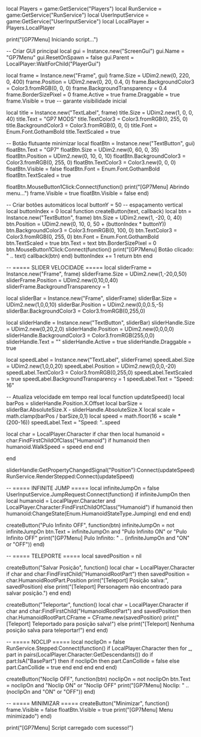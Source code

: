 local Players = game:GetService("Players")
local RunService = game:GetService("RunService")
local UserInputService = game:GetService("UserInputService")
local LocalPlayer = Players.LocalPlayer

print("[GP7Menu] Iniciando script...")

-- Criar GUI principal
local gui = Instance.new("ScreenGui")
gui.Name = "GP7Menu"
gui.ResetOnSpawn = false
gui.Parent = LocalPlayer:WaitForChild("PlayerGui")

local frame = Instance.new("Frame", gui)
frame.Size = UDim2.new(0, 220, 0, 400)
frame.Position = UDim2.new(0, 20, 0.4, 0)
frame.BackgroundColor3 = Color3.fromRGB(0, 0, 0)
frame.BackgroundTransparency = 0.4
frame.BorderSizePixel = 0
frame.Active = true
frame.Draggable = true
frame.Visible = true -- garante visibilidade inicial

local title = Instance.new("TextLabel", frame)
title.Size = UDim2.new(1, 0, 0, 40)
title.Text = "GP7 MODS"
title.TextColor3 = Color3.fromRGB(0, 255, 0)
title.BackgroundColor3 = Color3.fromRGB(0, 0, 0)
title.Font = Enum.Font.GothamBold
title.TextScaled = true

-- Botão flutuante minimizar
local floatBtn = Instance.new("TextButton", gui)
floatBtn.Text = "GP7"
floatBtn.Size = UDim2.new(0, 60, 0, 35)
floatBtn.Position = UDim2.new(0, 10, 0, 10)
floatBtn.BackgroundColor3 = Color3.fromRGB(0, 255, 0)
floatBtn.TextColor3 = Color3.new(0, 0, 0)
floatBtn.Visible = false
floatBtn.Font = Enum.Font.GothamBold
floatBtn.TextScaled = true

floatBtn.MouseButton1Click:Connect(function()
print("[GP7Menu] Abrindo menu...")
frame.Visible = true
floatBtn.Visible = false
end)

-- Criar botões automáticos
local buttonY = 50 -- espaçamento vertical
local buttonIndex = 0
local function createButton(text, callback)
local btn = Instance.new("TextButton", frame)
btn.Size = UDim2.new(1, -20, 0, 40)
btn.Position = UDim2.new(0, 10, 0, 50 + (buttonIndex * buttonY))
btn.BackgroundColor3 = Color3.fromRGB(0, 100, 0)
btn.TextColor3 = Color3.fromRGB(0, 255, 0)
btn.Font = Enum.Font.GothamBold
btn.TextScaled = true
btn.Text = text
btn.BorderSizePixel = 0
btn.MouseButton1Click:Connect(function()
print("[GP7Menu] Botão clicado: " .. text)
callback(btn)
end)
buttonIndex += 1
return btn
end

-- ===== SLIDER VELOCIDADE =====
local sliderFrame = Instance.new("Frame", frame)
sliderFrame.Size = UDim2.new(1,-20,0,50)
sliderFrame.Position = UDim2.new(0,10,0,40)
sliderFrame.BackgroundTransparency = 1

local sliderBar = Instance.new("Frame", sliderFrame)
sliderBar.Size = UDim2.new(1,0,0,10)
sliderBar.Position = UDim2.new(0,0,0.5,-5)
sliderBar.BackgroundColor3 = Color3.fromRGB(0,255,0)

local sliderHandle = Instance.new("TextButton", sliderBar)
sliderHandle.Size = UDim2.new(0,20,2,0)
sliderHandle.Position = UDim2.new(0,0,0,0)
sliderHandle.BackgroundColor3 = Color3.fromRGB(255,0,0)
sliderHandle.Text = ""
sliderHandle.Active = true
sliderHandle.Draggable = true

local speedLabel = Instance.new("TextLabel", sliderFrame)
speedLabel.Size = UDim2.new(1,0,0,20)
speedLabel.Position = UDim2.new(0,0,0,-20)
speedLabel.TextColor3 = Color3.fromRGB(0,255,0)
speedLabel.TextScaled = true
speedLabel.BackgroundTransparency = 1
speedLabel.Text = "Speed: 16"

-- Atualiza velocidade em tempo real
local function updateSpeed()
local barPos = sliderHandle.Position.X.Offset
local barSize = sliderBar.AbsoluteSize.X - sliderHandle.AbsoluteSize.X
local scale = math.clamp(barPos / barSize,0,1)
local speed = math.floor(16 + scale * (200-16))
speedLabel.Text = "Speed: "..speed

local char = LocalPlayer.Character
if char then
local humanoid = char:FindFirstChildOfClass("Humanoid")
if humanoid then
humanoid.WalkSpeed = speed
end
end

end

sliderHandle:GetPropertyChangedSignal("Position"):Connect(updateSpeed)
RunService.RenderStepped:Connect(updateSpeed)


-- ===== INFINITE JUMP =====
local infiniteJumpOn = false
UserInputService.JumpRequest:Connect(function()
if infiniteJumpOn then
local humanoid = LocalPlayer.Character and LocalPlayer.Character:FindFirstChildOfClass("Humanoid")
if humanoid then
humanoid:ChangeState(Enum.HumanoidStateType.Jumping)
end
end
end)

createButton("Pulo Infinito OFF", function(btn)
infiniteJumpOn = not infiniteJumpOn
btn.Text = infiniteJumpOn and "Pulo Infinito ON" or "Pulo Infinito OFF"
print("[GP7Menu] Pulo Infinito: " .. (infiniteJumpOn and "ON" or "OFF"))
end)

-- ===== TELEPORTE =====
local savedPosition = nil

createButton("Salvar Posição", function()
local char = LocalPlayer.Character
if char and char:FindFirstChild("HumanoidRootPart") then
savedPosition = char.HumanoidRootPart.Position
print("[Teleport] Posição salva:", savedPosition)
else
print("[Teleport] Personagem não encontrado para salvar posição.")
end
end)

createButton("Teleportar", function()
local char = LocalPlayer.Character
if char and char:FindFirstChild("HumanoidRootPart") and savedPosition then
char.HumanoidRootPart.CFrame = CFrame.new(savedPosition)
print("[Teleport] Teleportado para posição salva!")
else
print("[Teleport] Nenhuma posição salva para teleportar!")
end
end)

-- ===== NOCLIP =====
local noclipOn = false
RunService.Stepped:Connect(function()
if LocalPlayer.Character then
for _, part in pairs(LocalPlayer.Character:GetDescendants()) do
if part:IsA("BasePart") then
if noclipOn then
part.CanCollide = false
else
part.CanCollide = true
end
end
end
end
end)

createButton("Noclip OFF", function(btn)
noclipOn = not noclipOn
btn.Text = noclipOn and "Noclip ON" or "Noclip OFF"
print("[GP7Menu] Noclip: " .. (noclipOn and "ON" or "OFF"))
end)

-- ===== MINIMIZAR =====
createButton("Minimizar", function()
frame.Visible = false
floatBtn.Visible = true
print("[GP7Menu] Menu minimizado")
end)

print("[GP7Menu] Script carregado com sucesso!")
